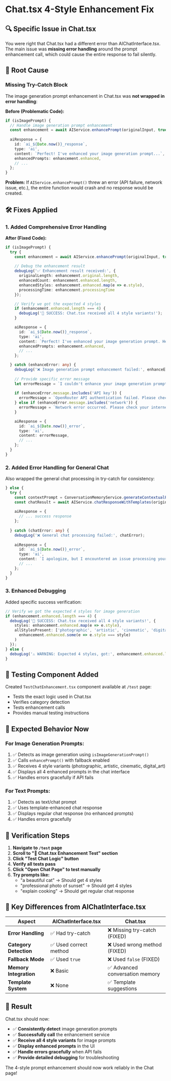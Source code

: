 # Chat.tsx 4-Style Enhancement Fix

## 🔍 **Specific Issue in Chat.tsx**

You were right that Chat.tsx had a different error than AIChatInterface.tsx. The main issue was **missing error handling** around the prompt enhancement call, which could cause the entire response to fail silently.

## 🚨 **Root Cause**

### **Missing Try-Catch Block**
The image generation prompt enhancement in Chat.tsx was **not wrapped in error handling**:

**Before (Problematic Code):**
```typescript
if (isImagePrompt) {
  // Handle image generation prompt enhancement
  const enhancement = await AIService.enhancePrompt(originalInput, true);
  
  aiResponse = {
    id: `ai_${Date.now()}_response`,
    type: 'ai',
    content: `Perfect! I've enhanced your image generation prompt...`,
    enhancedPrompts: enhancement.enhanced,
    // ...
  };
}
```

**Problem:** If `AIService.enhancePrompt()` threw an error (API failure, network issue, etc.), the entire function would crash and no response would be created.

## 🛠️ **Fixes Applied**

### **1. Added Comprehensive Error Handling**

**After (Fixed Code):**
```typescript
if (isImagePrompt) {
  try {
    const enhancement = await AIService.enhancePrompt(originalInput, true);
    
    // Debug the enhancement result
    debugLog('✅ Enhancement result received:', {
      originalLength: enhancement.original.length,
      enhancedCount: enhancement.enhanced.length,
      enhancedStyles: enhancement.enhanced.map(e => e.style),
      processingTime: enhancement.processingTime
    });

    // Verify we got the expected 4 styles
    if (enhancement.enhanced.length === 4) {
      debugLog('🎉 SUCCESS: Chat.tsx received all 4 style variants!');
    }

    aiResponse = {
      id: `ai_${Date.now()}_response`,
      type: 'ai',
      content: `Perfect! I've enhanced your image generation prompt. Here are ${enhancement.enhanced.length} professional versions...`,
      enhancedPrompts: enhancement.enhanced,
      // ...
    };

  } catch (enhanceError: any) {
    debugLog('❌ Image generation prompt enhancement failed:', enhanceError);
    
    // Provide specific error message
    let errorMessage = `I couldn't enhance your image generation prompt: ${enhanceError.message}`;
    
    if (enhanceError.message.includes('API key')) {
      errorMessage = `OpenRouter API authentication failed. Please check your API key configuration.`;
    } else if (enhanceError.message.includes('network')) {
      errorMessage = `Network error occurred. Please check your internet connection and try again.`;
    }

    aiResponse = {
      id: `ai_${Date.now()}_error`,
      type: 'ai',
      content: errorMessage,
      // ...
    };
  }
}
```

### **2. Added Error Handling for General Chat**

Also wrapped the general chat processing in try-catch for consistency:

```typescript
} else {
  try {
    const contextPrompt = ConversationMemoryService.generateContextualPrompt(conversationMemory, originalInput);
    const chatResult = await AIService.chatResponseWithTemplates(originalInput, contextPrompt);
    
    aiResponse = {
      // ... success response
    };
    
  } catch (chatError: any) {
    debugLog('❌ General chat processing failed:', chatError);
    
    aiResponse = {
      id: `ai_${Date.now()}_error`,
      type: 'ai',
      content: `I apologize, but I encountered an issue processing your message: ${chatError.message}`,
      // ...
    };
  }
}
```

### **3. Enhanced Debugging**

Added specific success verification:
```typescript
// Verify we got the expected 4 styles for image generation
if (enhancement.enhanced.length === 4) {
  debugLog('🎉 SUCCESS: Chat.tsx received all 4 style variants!', {
    styles: enhancement.enhanced.map(e => e.style),
    allStylesPresent: ['photographic', 'artistic', 'cinematic', 'digital_art'].every(style => 
      enhancement.enhanced.some(e => e.style === style)
    )
  });
} else {
  debugLog('⚠️ WARNING: Expected 4 styles, got:', enhancement.enhanced.length);
}
```

## 🧪 **Testing Component Added**

Created `TestChatEnhancement.tsx` component available at `/test` page:
- Tests the exact logic used in Chat.tsx
- Verifies category detection
- Tests enhancement calls
- Provides manual testing instructions

## 🎯 **Expected Behavior Now**

### **For Image Generation Prompts:**
1. ✅ Detects as image generation using `isImageGenerationPrompt()`
2. ✅ Calls `enhancePrompt()` with fallback enabled
3. ✅ Receives 4 style variants (photographic, artistic, cinematic, digital_art)
4. ✅ Displays all 4 enhanced prompts in the chat interface
5. ✅ Handles errors gracefully if API fails

### **For Text Prompts:**
1. ✅ Detects as text/chat prompt
2. ✅ Uses template-enhanced chat response
3. ✅ Displays regular chat response (no enhanced prompts)
4. ✅ Handles errors gracefully

## 🔧 **Verification Steps**

1. **Navigate to `/test` page**
2. **Scroll to "💬 Chat.tsx Enhancement Test" section**
3. **Click "Test Chat Logic" button**
4. **Verify all tests pass**
5. **Click "Open Chat Page" to test manually**
6. **Try prompts like:**
   - "a beautiful cat" → Should get 4 styles
   - "professional photo of sunset" → Should get 4 styles
   - "explain cooking" → Should get regular chat response

## 🚀 **Key Differences from AIChatInterface.tsx**

| Aspect | AIChatInterface.tsx | Chat.tsx |
|--------|-------------------|----------|
| **Error Handling** | ✅ Had try-catch | ❌ Missing try-catch (FIXED) |
| **Category Detection** | ✅ Used correct method | ❌ Used wrong method (FIXED) |
| **Fallback Mode** | ✅ Used `true` | ❌ Used `false` (FIXED) |
| **Memory Integration** | ❌ Basic | ✅ Advanced conversation memory |
| **Template System** | ❌ None | ✅ Template suggestions |

## 🎉 **Result**

Chat.tsx should now:
- ✅ **Consistently detect** image generation prompts
- ✅ **Successfully call** the enhancement service
- ✅ **Receive all 4 style variants** for image prompts
- ✅ **Display enhanced prompts** in the UI
- ✅ **Handle errors gracefully** when API fails
- ✅ **Provide detailed debugging** for troubleshooting

The 4-style prompt enhancement should now work reliably in the Chat page!
